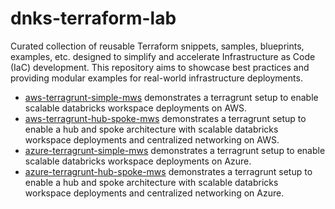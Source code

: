 # dnks-terraform-lab

Curated collection of reusable Terraform snippets, samples, blueprints, examples, etc. designed
to simplify and accelerate Infrastructure as Code (IaC) development. This repository aims to
showcase best practices and providing modular examples for real-world infrastructure deployments.

* [aws-terragrunt-simple-mws](aws-terragrunt-simple-mws) demonstrates a terragrunt setup to enable scalable databricks workspace deployments on AWS.
* [aws-terragrunt-hub-spoke-mws](aws-terragrunt-hub-spoke-mws) demonstrates a terragrunt setup to enable a hub and spoke architecture with scalable databricks workspace deployments and centralized networking on AWS.
* [azure-terragrunt-simple-mws](azure-terragrunt-simple-mws) demonstrates a terragrunt setup to enable scalable databricks workspace deployments on Azure.
* [azure-terragrunt-hub-spoke-mws](azure-terragrunt-hub-spoke-mws) demonstrates a terragrunt setup to enable a hub and spoke architecture with scalable databricks workspace deployments and centralized networking on Azure.
